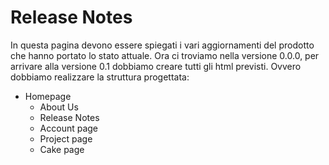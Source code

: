 # Release Notes

In questa pagina devono essere spiegati i vari aggiornamenti del prodotto che
hanno portato lo stato attuale. Ora ci troviamo nella versione 0.0.0, per
arrivare alla versione 0.1 dobbiamo creare tutti gli html previsti. Ovvero
dobbiamo realizzare la struttura progettata:

- Homepage
    - About Us
    - Release Notes
    - Account page
    - Project page
    - Cake page
